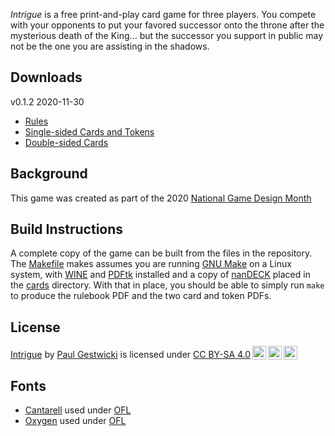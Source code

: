 

_Intrigue_ is a free print-and-play card game for three players.
You compete with your opponents to put your favored successor onto
the throne after the mysterious death of the King... but the successor
you support in public may not be the one you are assisting in the shadows.

## Downloads

v0.1.2 2020-11-30

- [Rules](intrigue-rules.pdf)
- [Single-sided Cards and Tokens](intrigue-simplex.pdf)
- [Double-sided Cards](intrigue-duplex.pdf)

## Background

This game was created as part of the 2020 
[National Game Design Month](https://nagademon.org)

## Build Instructions

A complete copy of the game can be built from the files in the repository.
The [Makefile](Makefile) makes assumes you are running [GNU Make](https://www.gnu.org/software/make/)
on a Linux system, with [WINE](https://www.winehq.org/) 
and [PDFtk](https://www.pdflabs.com/tools/pdftk-server)
installed and a copy of
[nanDECK](http://www.nandeck.com/) placed in the [cards](cards) directory.
With that in place, you should be able to simply run `make` to produce the rulebook
PDF and the two card and token PDFs.

## License

<p xmlns:dct="http://purl.org/dc/terms/" xmlns:cc="http://creativecommons.org/ns#" class="license-text"><a rel="cc:attributionURL" property="dct:title" href="https://doctor-g.github.io/NaGaDeMon2020/">Intrigue</a> by <a rel="cc:attributionURL dct:creator" property="cc:attributionName" href="https://www.cs.bsu.edu/~pvgestwicki">Paul Gestwicki</a> is licensed under <a rel="license" href="https://creativecommons.org/licenses/by-sa/4.0">CC BY-SA 4.0<img style="height:22px!important;margin-left:3px;vertical-align:text-bottom;" src="https://mirrors.creativecommons.org/presskit/icons/cc.svg?ref=chooser-v1" /><img style="height:22px!important;margin-left:3px;vertical-align:text-bottom;" src="https://mirrors.creativecommons.org/presskit/icons/by.svg?ref=chooser-v1" /><img style="height:22px!important;margin-left:3px;vertical-align:text-bottom;" src="https://mirrors.creativecommons.org/presskit/icons/sa.svg?ref=chooser-v1" /></a></p>


## Fonts

- [Cantarell](https://fonts.google.com/specimen/Cantarell) used under  [OFL](cards/OFL.txt)
- [Oxygen](https://fonts.google.com/specimen/Oxygen) used under [OFL](cards/OFL.txt)

